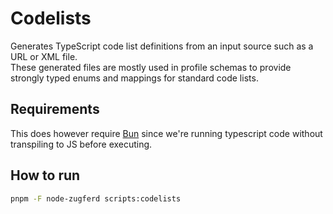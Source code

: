 # Codelists

Generates TypeScript code list definitions from an input source such as a URL or XML file.  
These generated files are mostly used in profile schemas to provide strongly typed enums and mappings for standard code lists.

## Requirements

This does however require [Bun](https://bun.sh) since we're running typescript code without transpiling to JS before executing.

## How to run

```sh
pnpm -F node-zugferd scripts:codelists
```